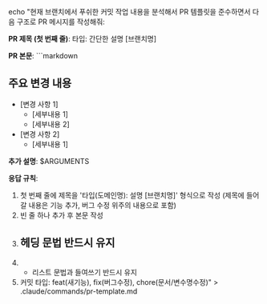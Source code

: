 echo "현재 브랜치에서 푸쉬한 커밋 작업 내용을 분석해서 PR 템플릿을 준수하면서 다음 구조로 PR 메시지를 작성해줘:

**PR 제목 (첫 번째 줄)**:
타입: 간단한 설명 [브랜치명]

**PR 본문**:
\`\`\`markdown
## 주요 변경 내용
- [변경 사항 1]
    - [세부내용 1]
    - [세부내용 2]
- [변경 사항 2]
    - [세부내용 1]

**추가 설명**: \$ARGUMENTS

**응답 규칙**:
1. 첫 번째 줄에 제목을 '타입(도메인명): 설명 [브랜치명]' 형식으로 작성 (제목에 들어갈 내용은 기능 추가, 버그 수정 위주의 내용으로 포함)
2. 빈 줄 하나 추가 후 본문 작성
3. ## 헤딩 문법 반드시 유지
4. - 리스트 문법과 들여쓰기 반드시 유지
5. 커밋 타입: feat(새기능), fix(버그수정), chore(문서/변수명수정)" > .claude/commands/pr-template.md